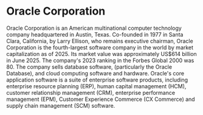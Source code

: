 # Oracle Corporation

Oracle Corporation is an American multinational computer technology company headquartered in Austin, Texas. Co-founded in 1977 in Santa Clara, California, by Larry Ellison, who remains executive chairman, Oracle Corporation is the fourth-largest software company in the world by market capitalization as of 2025. Its market value was approximately US$614 billion in June 2025. The company's 2023 ranking in the Forbes Global 2000 was 80. The company sells database software, (particularly the Oracle Database), and cloud computing software and hardware. Oracle's core application software is a suite of enterprise software products, including enterprise resource planning (ERP), human capital management (HCM), customer relationship management (CRM), enterprise performance management (EPM), Customer Experience Commerce (CX Commerce) and supply chain management (SCM) software.
